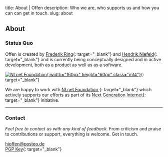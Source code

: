 title: About | Offen
description: Who we are, who supports us and how you can can get in touch.
slug: about

## About


### Status Quo

Offen is created by [Frederik Ring][frederik-ring]{: target="_blank"} and [Hendrik Niefeld][hendrik-niefeld]{: target="_blank"} and is currently being conceptually designed and in active development, both as a product as well as as a software.

[hendrik-niefeld]: http://niefeld.com/
[frederik-ring]: https://www.frederikring.com/

[![NLnet Foundation](/theme/images/nlnet-logo.svg){:width="160px" height="60px" class="mt4"}](https://nlnet.nl/){: target="_blank"}

We are happy to work with [NLnet Foundation,][nlnet-foundation]{: target="_blank"} which actively supports our efforts as part of its [Next Generation Internet][next-generation-internet]{: target="_blank"} initiative.

[nlnet-foundation]: https://nlnet.nl/
[next-generation-internet]: https://nlnet.nl/NGI/

---

### Contact

*Feel free to contact us with any kind of feedback.* From criticism and praise to contributions or support, everything is welcome. Get in touch.

[hioffen@posteo.de](mailto:hioffen@posteo.de)  
[PGP Key](/theme/74B041E23DB29D552644CEB1B18C633D6967FE3F.asc){: target="_blank"}
